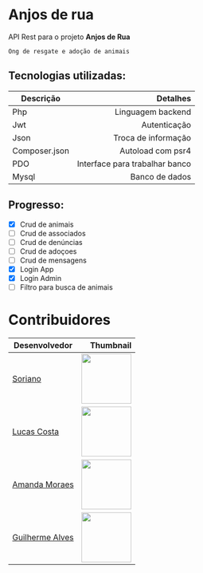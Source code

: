 # Anjos de rua
API Rest para o projeto **Anjos de Rua**

```
Ong de resgate e adoção de animais
```

## Tecnologias utilizadas:

Descrição | Detalhes
--------- | ------:
Php     | Linguagem backend
Jwt    | Autenticação
Json    | Troca de informação
Composer.json  | Autoload com psr4
PDO  | Interface para trabalhar banco
Mysql  | Banco de dados

## Progresso:

- [x] Crud de animais
- [ ] Crud de associados
- [ ] Crud de denúncias
- [ ] Crud de adoçoes
- [ ] Crud de mensagens
- [x] Login App
- [x] Login Admin
- [ ] Filtro para busca de animais

# Contribuidores

Desenvolvedor | Thumbnail
--------- | ------:
[Soriano](https://github.com/gustavoSoriano) | <img src="https://avatars3.githubusercontent.com/u/20995835?s=460&v=4" width="100"/>
[Lucas Costa](https://github.com/01lucas-costa) | <img src="https://avatars3.githubusercontent.com/u/28660804?s=460&v=4" width="100"/>
[Amanda Moraes](https://github.com/amandamoraes07) | <img src="https://avatars2.githubusercontent.com/u/33162975?s=460&v=4" width="100"/>
[Guilherme Alves](https://github.com/ghfa) | <img src="https://avatars1.githubusercontent.com/u/28818073?s=460&v=4" width="100"/>


